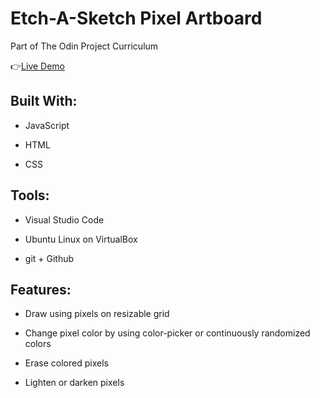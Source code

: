 # Etch-A-Sketch Pixel Artboard

Part of The Odin Project Curriculum

:point_right:[Live Demo](https://isabelleann.github.io/Etch-A-Sketch/)

## Built With:
  * JavaScript

  * HTML

  * CSS
  
## Tools:
  * Visual Studio Code
  
  * Ubuntu Linux on VirtualBox
  
  * git + Github

## Features:
  * Draw using pixels on resizable grid

  * Change pixel color by using color-picker or continuously randomized colors

  * Erase colored pixels

  * Lighten or darken pixels


